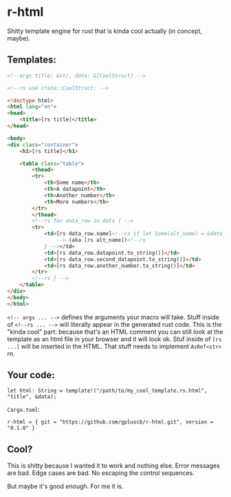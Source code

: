 # r-html

Shitty template engine for rust that is kinda cool actually (in concept, maybe).

## Templates:

```html
<!--args title: &str, data: &[CoolStruct] -->

<!--rs use crate::CoolStruct; -->

<!doctype html>
<html lang="en">
<head>
    <title>[rs title]</title>
</head>

<body>
<div class="container">
    <h1>[rs title]</h1>

    <table class="table">
        <thead>
        <tr>
            <th>Some name</th>
            <th>A datapoint</th>
            <th>Another number</th>
            <th>More numbers</th>
        </tr>
        </thead>
        <!--rs for data_row in data { -->
        <tr>
            <td>[rs data_row.name]<!--rs if let Some(alt_name) = &data_row.alternative_name {
                --> (aka [rs alt_name])<!--rs
            } --></td>
            <td>[rs data_row.datapoint.to_string()]</td>
            <td>[rs data_row.second_datapoint.to_string()]</td>
            <td>[rs data_row.another_number.to_string()]</td>
        </tr>
        <!--rs } -->
    </table>
</div>
</body>
</html>
```

`<!-- args ... -->` defines the arguments your macro will take.
Stuff inside of `<!--rs ... -->` will literally appear in the generated rust code.
This is the "kinda cool" part: because that's an HTML comment you can still look at the template as an html file in your browser and it will look ok.
Stuf inside of `[rs ...]` will be inserted in the HTML.
That stuff needs to implement `AsRef<str>` rn.

## Your code:

```
let html: String = template!("/path/to/my_cool_template.rs.html", "title", &data);
```
`Cargo.toml`:
```
r-html = { git = "https://github.com/gpluscb/r-html.git", version = "0.1.0" }
```


## Cool?

This is shitty because I wanted it to work and nothing else.
Error messages are bad.
Edge cases are bad.
No escaping the control sequences.

But maybe it's good enough.
For me it is.

